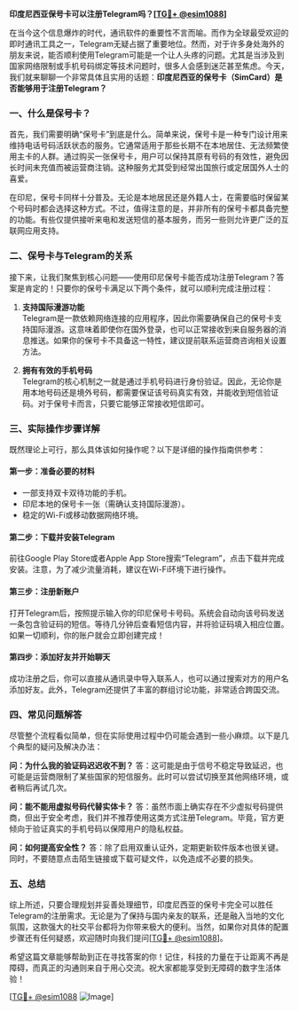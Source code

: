 **印度尼西亚保号卡可以注册Telegram吗？[[TG💪+ @esim1088](https://t.me/s/esim1088)]**

在当今这个信息爆炸的时代，通讯软件的重要性不言而喻。而作为全球最受欢迎的即时通讯工具之一，Telegram无疑占据了重要地位。然而，对于许多身处海外的朋友来说，能否顺利使用Telegram可能是一个让人头疼的问题。尤其是当涉及到国家网络限制或手机号码绑定等技术问题时，很多人会感到迷茫甚至焦虑。今天，我们就来聊聊一个非常具体且实用的话题：**印度尼西亚的保号卡（SimCard）是否能够用于注册Telegram？**

### 一、什么是保号卡？

首先，我们需要明确“保号卡”到底是什么。简单来说，保号卡是一种专门设计用来维持电话号码活跃状态的服务。它通常适用于那些长期不在本地居住、无法频繁使用主卡的人群。通过购买一张保号卡，用户可以保持其原有号码的有效性，避免因长时间未充值而被运营商注销。这种服务尤其受到经常出国旅行或定居国外人士的喜爱。

在印尼，保号卡同样十分普及。无论是本地居民还是外籍人士，在需要临时保留某个号码时都会选择这种方式。不过，值得注意的是，并非所有的保号卡都具备完整的功能。有些仅提供接听来电和发送短信的基本服务，而另一些则允许更广泛的互联网应用支持。

### 二、保号卡与Telegram的关系

接下来，让我们聚焦到核心问题——使用印尼保号卡能否成功注册Telegram？答案是肯定的！只要你的保号卡满足以下两个条件，就可以顺利完成注册过程：

1. **支持国际漫游功能**  
   Telegram是一款依赖网络连接的应用程序，因此你需要确保自己的保号卡支持国际漫游。这意味着即使你在国外登录，也可以正常接收到来自服务器的消息推送。如果你的保号卡不具备这一特性，建议提前联系运营商咨询相关设置方法。

2. **拥有有效的手机号码**  
   Telegram的核心机制之一就是通过手机号码进行身份验证。因此，无论你是用本地号码还是境外号码，都需要保证该号码真实有效，并能收到短信验证码。对于保号卡而言，只要它能够正常接收短信即可。

### 三、实际操作步骤详解

既然理论上可行，那么具体该如何操作呢？以下是详细的操作指南供参考：

#### 第一步：准备必要的材料
- 一部支持双卡双待功能的手机。
- 印尼本地的保号卡一张（需确认支持国际漫游）。
- 稳定的Wi-Fi或移动数据网络环境。

#### 第二步：下载并安装Telegram
前往Google Play Store或者Apple App Store搜索“Telegram”，点击下载并完成安装。注意，为了减少流量消耗，建议在Wi-Fi环境下进行操作。

#### 第三步：注册新账户
打开Telegram后，按照提示输入你的印尼保号卡号码。系统会自动向该号码发送一条包含验证码的短信。等待几分钟后查看短信内容，并将验证码填入相应位置。如果一切顺利，你的账户就会立即创建完成！

#### 第四步：添加好友并开始聊天
成功注册之后，你可以直接从通讯录中导入联系人，也可以通过搜索对方的用户名添加好友。此外，Telegram还提供了丰富的群组讨论功能，非常适合跨国交流。

### 四、常见问题解答

尽管整个流程看似简单，但在实际使用过程中仍可能会遇到一些小麻烦。以下是几个典型的疑问及解决办法：

**问：为什么我的验证码迟迟收不到？**
答：这可能是由于信号不稳定导致延迟，也可能是运营商限制了某些国家的短信服务。此时可以尝试切换至其他网络环境，或者稍后再试几次。

**问：能不能用虚拟号码代替实体卡？**
答：虽然市面上确实存在不少虚拟号码提供商，但出于安全考虑，我们并不推荐使用这类方式注册Telegram。毕竟，官方更倾向于验证真实的手机号码以保障用户的隐私权益。

**问：如何提高安全性？**
答：除了启用双重认证外，定期更新软件版本也很关键。同时，不要随意点击陌生链接或下载可疑文件，以免造成不必要的损失。

### 五、总结

综上所述，只要合理规划并妥善处理细节，印度尼西亚的保号卡完全可以胜任Telegram的注册需求。无论是为了保持与国内亲友的联系，还是融入当地的文化氛围，这款强大的社交平台都将为你带来极大的便利。当然，如果你对具体的配置步骤还有任何疑惑，欢迎随时向我们提问[[TG💪+ @esim1088](https://t.me/s/esim1088)]。

希望这篇文章能够帮助到正在寻找答案的你！记住，科技的力量在于让距离不再是障碍，而真正的沟通则来自于用心交流。祝大家都能享受到无障碍的数字生活体验！

[[TG💪+ @esim1088](https://t.me/s/esim1088) ![Image](https://i.postimg.cc/4NQfJmqS/Snipaste-2025-05-13-00-14-12.png)]